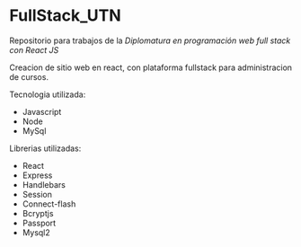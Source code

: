 # FullStack_UTN

Repositorio para trabajos de la _Diplomatura en programación web full stack con React JS_

Creacion de sitio web en react, con plataforma fullstack para administracion de cursos.

Tecnologia utilizada:
- Javascript
- Node
- MySql

Librerias utilizadas:
- React
- Express
- Handlebars
- Session
- Connect-flash
- Bcryptjs
- Passport
- Mysql2
